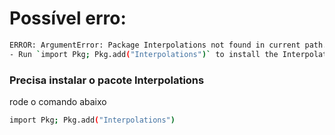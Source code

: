 # Possível erro:

``` bash
ERROR: ArgumentError: Package Interpolations not found in current path.
- Run `import Pkg; Pkg.add("Interpolations")` to install the Interpolations package.
```

### Precisa instalar o pacote Interpolations

  rode o comando abaixo

``` bash
import Pkg; Pkg.add("Interpolations")
```
